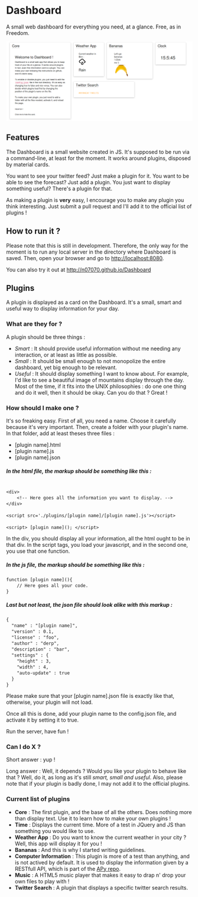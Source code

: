 # Dashboard

A small web dashboard for everything you need, at a glance. Free, as in Freedom.

![](./assets/img/readmeimg.png)

## Features

The Dashboard is a small website created in JS. It's supposed to be run via a command-line, at least for the moment. It works around plugins, disposed by material cards.

You want to see your twitter feed? Just make a plugin for it. You want to be able to see the forecast? Just add a plugin. You just want to display something useful? There's a plugin for that.

As making a plugin is **very** easy, I encourage you to make any plugin you think interesting. Just submit a pull request and I'll add it to the official list of plugins !

## How to run it ?

Please note that this is still in development. Therefore, the only way for the moment is to run any local server in the directory where Dashboard is saved.
Then, open your browser and go to <http://localhost:8080>.

You can also try it out at <http://n07070.github.io/Dashboard>

## Plugins

A plugin is displayed as a card on the Dashboard. It's a small, smart and useful way to display information for your day.

### What are they for ?

A plugin should be three things :

* *Smart* : It should provide useful information without me needing any interaction, or at least as little as possible.
* *Small* : It should be small enough to not monopolize the entire dashboard, yet big enough to be relevant.
* *Useful* : It should display something I want to know about. For example, I'd like to see a beautiful image of mountains display through the day. Most of the time, if it fits into the UNIX philosophies : do one one thing and do it well, then it should be okay. Can you do that ? Great !

### How should I make one ?

It's so freaking easy. First of all, you need a name. Choose it carefully because it's very important. Then, create a folder with your plugin's name. In that folder, add at least theses three files :

* [plugin name].html
* [plugin name].js
* [plugin name].json

##### In the html file, the markup should be something like this :

```

<div>
    <!-- Here goes all the information you want to display. -->
</div>

<script src='./plugins/[plugin name]/[plugin name].js'></script>

<script> [plugin name](); </script>

```

In the div, you should display all your information, all the html ought to be in that div. In the script tags, you load your javascript, and in the second one, you use that one function.

##### In the js file, the markup should be something like this :

```
function [plugin name](){
    // Here goes all your code.
}
```

##### Last but not least, the json file should look alike with this markup :

```
{
  "name" : "[plugin name]",
  "version" : 0.1,
  "license" : "foo",
  "author" : "derp",
  "description" : "bar",
  "settings" : {
    "height" : 3,
    "width" : 4,
    "auto-update" : true
  }
}
```

Please make sure that your [plugin name].json file is exactly like that, otherwise, your plugin will not load.

Once all this is done, add your plugin name to the config.json file, and activate it by setting it to true.

Run the server, have fun !

### Can I do X ?

Short answer : yup !

Long answer : Well, it depends ? Would you like your plugin to behave like that ? Well, do it, as long as it's still *smart, small and useful*. Also, please note that if your plugin is badly done, I may not add it to the official plugins.

### Current list of plugins

* **Core** : The first plugin, and the base of all the others. Does nothing more than display text. Use it to learn how to make your own plugins !
* **Time** : Displays the current time. More of a test in JQuery and JS than something you would like to use.
* **Weather App** : Do you want to know the current weather in your city ? Well, this app will display it for you !
* **Bananas** : And this is why I started writing guidelines.
* **Computer Information** : This plugin is more of a test than anything, and is not actived by default. It is used to display the information given by a RESTfull API, which is part of the [APy repo](https://github.com/N07070/APy).
* **Music** : A HTML5 music player that makes it easy to drap n' drop your own files to play with !
* **Twitter Search** : A plugin that displays a specific twitter search results.
